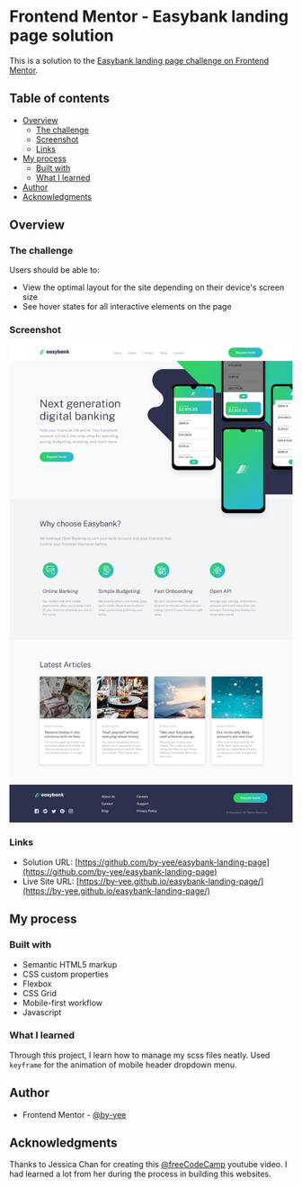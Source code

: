 # Frontend Mentor - Easybank landing page solution

This is a solution to the [Easybank landing page challenge on Frontend Mentor](https://www.frontendmentor.io/challenges/easybank-landing-page-WaUhkoDN). 

## Table of contents

- [Overview](#overview)
  - [The challenge](#the-challenge)
  - [Screenshot](#screenshot)
  - [Links](#links)
- [My process](#my-process)
  - [Built with](#built-with)
  - [What I learned](#what-i-learned)
- [Author](#author)
- [Acknowledgments](#acknowledgments)

## Overview

### The challenge

Users should be able to:

- View the optimal layout for the site depending on their device's screen size
- See hover states for all interactive elements on the page

### Screenshot

![Project Screenshot](./images/project_screenshot.jpg)

### Links

- Solution URL: [https://github.com/by-yee/easybank-landing-page](https://github.com/by-yee/easybank-landing-page)
- Live Site URL: [https://by-yee.github.io/easybank-landing-page/](https://by-yee.github.io/easybank-landing-page/)

## My process

### Built with

- Semantic HTML5 markup
- CSS custom properties
- Flexbox
- CSS Grid
- Mobile-first workflow
- Javascript

### What I learned

Through this project, I learn how to manage my scss files neatly.
Used `keyframe` for the animation of mobile header dropdown menu.

## Author

- Frontend Mentor - [@by-yee](https://www.frontendmentor.io/profile/by-yee)

## Acknowledgments

Thanks to Jessica Chan for creating this [@freeCodeCamp](https://www.youtube.com/watch?v=aoQ6S1a32j8&t=4s) youtube video. I had learned a lot from her during the process in building this websites.
